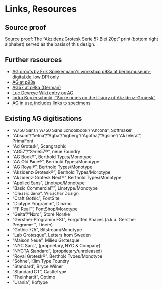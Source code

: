 # Links, Resources

## Source proof
[Source proof](https://berlin.museum-digital.de/object/109790): The “Akzidenz Grotesk Serie 57 Blei 20pt” print (bottom right alphabet) served as the basis of this design.

## Further resources
- [AG proofs by Erik Spiekermann's workshop p98a at berlin.museum-digital.de, low DPI only](https://berlin.museum-digital.de/objects?s=institution:17%20collection:815%20~name:Akzidenz%20Grotesk)
- [AG at p98a](https://www.p98a.com/collection/typefaces-akzidenz-grotesk)
- [AG57 at p98a (German)](https://www.p98a.com/collection/ag57)
- [Luc Devroye Wiki entry on AG](http://luc.devroye.org/akzidenz.html)
- [Indra Kupferschmid, “Some notes on the history of Akzidenz-Grotesk”](http://kupferschrift.de/cms/2012/04/ag/)
- [AG in use, includes links to specimens](https://fontsinuse.com/typefaces/76/akzidenz-grotesk)


## Existing AG digitisations
- “A750 Sans”/“A750 Sans Schoolbook”/“Ancona”, Softmaker
- “Absum”/“Aetna”/“Agba”/“Agberg”/“Agotha”/“Agsine”/“Akzelerat”, PrimaFont
- “Ad Grotesk”, Scangraphic
- “AG57”/“Serie57®”, neue Foundry
- “AG Book®”, Berthold Types/Monotype
- “AG Old Face®”, Berthold Types/Monotype
- “AG Royal®”, Berthold Types/Monotype
- “Akzidenz-Grotesk®”, Berthold Types/Monotype
- “Akzidenz-Grotesk Next®”, Berthold Types/Monotype
- “Applied Sans”, Linotype/Monotype
- “Basic Commercial™”, Linotype/Monotype
- “Classic Sans”, Wiescher Design
- “Craft Gothic”, FontSite
- “Diatype Programm”, Dinamo
- “FF Real™”, FontShop/Monotype
- “Geita”/“Nord”, Store Norske
- “Gerstner-Programm FSL”, Forgotten Shapes (a.k.a. Gerstner Programm™, Lineto)
- “Gothic 725”, Bitstream/Monotype
- “Lab Grotesque”, Letters from Sweden
- “Maison Neue”, Milieu Grotesque
- “NYC Sans”, (proprietary, NYC & Company)
- “NYCTA Standard”, (proprietary/unreleased)
- “Royal Grotesk®”, Berthold Types/Monotype
- “Söhne”, Klim Type Foundry
- “Standard”, Bryce Wilner
- “Standard CT”, CastleType
- “Theinhardt”, Optimo
- “Urania”, Hoftype

